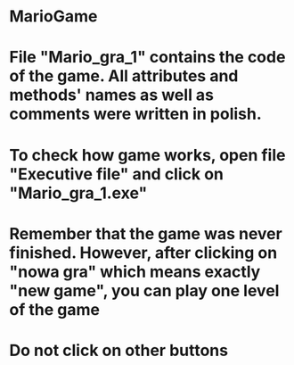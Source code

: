 # MarioGame

# File "Mario_gra_1" contains the code of the game. All attributes and methods' names as well as comments were written in polish.
# To check how game works, open file "Executive file" and click on "Mario_gra_1.exe"
# Remember that the game was never finished. However, after clicking on "nowa gra" which means exactly "new game", you can play one level of the game
# Do not click on other buttons

